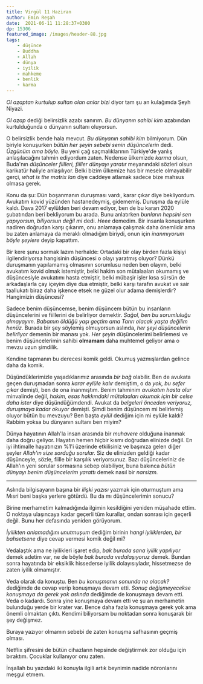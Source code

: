 ```yaml
---
title: Virgül 11 Haziran
author: Emin Reşah
date:  2021-06-11 11:28:37+0300
dp: 15306
featured_image: /images/header-88.jpg
tags: 
    - düşünce
    - Buddha
    - Allah
    - dünya
    - iyilik
    - mahkeme
    - benlik
    - karma
---
```


*Ol azaptan kurtulup sultan olan anlar bizi* diyor tam şu an kulağımda Şeyh
Niyazi. 

*Ol azap* dediği belirsizlik azabı sanırım. *Bu dünyanın sahibi kim* azabından
kurtulduğunda o dünyanın sultanı oluyorsun. 

O belirsizlik bende hala mevcut. *Bu dünyanın sahibi kim* bilmiyorum. Dün
biriyle konuşurken *bütün her şeyin sebebi senin düşüncelerin* dedi. *Üzgünüm
ama böyle.* Bu yeni çağ saçmalıklarının Türkiye'de yanlış anlaşılacağını tahmin
ediyordum zaten. Nedense ülkemizde *karma* olsun, Buda'nın *düşünceler
fiilleri, fiiller dünyayı yaratır* meyanındaki sözleri olsun karikatür haliyle
anlaşılıyor. Belki bizim ülkemize has bir mesele olmayabilir gerçi, *what is
the matrix lan* diye caddeye atlamak sadece bize mahsus olmasa gerek. 

Konu da şu: Dün boşanmanın duruşması vardı, karar çıkar diye bekliyordum.
Avukatım kovid yüzünden hastanedeymiş, gidememiş. Duruşma da eylüle kaldı. Dava
2017 eylülden beri devam ediyor, ben de bu kararı 2020 şubatından beri
bekliyorum bu arada. Bunu anlatırken *bunların hepsini sen yapıyorsun,
biliyorsun değil mi* dedi. *Heee* demedim. Bir insanla konuşurken nadiren
doğrudan karşı çıkarım, onu anlamaya çalışmak daha önemlidir ama bu zaten
anlamaya da meraklı olmadığım biriydi, onun için *inanmıyorum böyle şeylere*
deyip kapattım. 

Bir kere şunu sormak lazım herhalde: Ortadaki bir olay birden fazla kişiyi
ilgilendiriyorsa hangisinin düşüncesi o olayı yaratmış oluyor? Dünkü duruşmanın
yapılamamış olmasının sorumlusu neden ben olayım, belki avukatım kovid olmak
istemiştir, belki hakim son mütalaaları okumamış ve düşüncesiyle avukatımı
hasta etmiştir, belki mübaşir işler kısa sürsün de arkadaşlarla çay içeyim diye
dua etmiştir, belki karşı tarafın avukat ve sair taallukatı biraz daha işkence
etsek ne güzel olur adama demişlerdir? Hangimizin düşüncesi?

Sadece benim düşüncemse, benim düşüncem bütün bu insanların düşüncelerini ve
fiillerini de belirliyor demektir. *Sağol, ben bu sorumluluğu almayayım.
Babamın öldüğü yaşı geçtim ama Tanrı olacak yaşta değilim henüz.* Burada bir
şey söylemiş olmuyorsun aslında, *her şeyi düşüncelerin belirliyor* demenin bir
manası yok. *Her şeyin* düşüncelerimi belirlemesi ve benim düşüncelerimin
sahibi **olmamam** daha muhtemel geliyor ama o mevzu uzun şimdilik. 

Kendine tapmanın bu derecesi komik geldi. Okumuş yazmışlardan gelince daha da komik. 

Düşündüklerimizle yaşadıklarımız arasında *bir bağ* olabilir. Ben de avukata
geçen duruşmadan sonra *karar eylüle kalır* demiştim, o da *yok, bu sefer
çıkar* demişti, ben de ona inanmıştım. Benim tahminim *avukatım hasta olur*
minvalinde değil, *hakim, esas hakkındaki mütalaaları okumak için bir celse
daha ister* diye düşündüğümdendi. Avukat da *belgeleri önceden veriyoruz,
duruşmaya kadar okuyor* demişti. Şimdi benim düşüncem mi belirlemiş oluyor
bütün bu mevzuyu? Ben başta *eylül* dediğim için mi eylüle kaldı? Rabbim yoksa
bu dünyanın sultanı ben miyim?

Dünya hayatının Allah'la insan arasında bir *muhavere* olduğuna inanmak daha
doğru geliyor. Hayatın hemen hiçbir kısmı doğrudan elinizde değil. En iyi
ihtimalle hayatınızın %1'i üzerinde etkilisiniz ve başınıza gelen diğer şeyler
*Allah'ın size sorduğu sorular.* Siz de elinizden geldiği kadar düşünceyle,
sözle, fiille bir karşılık veriyorsunuz. Bazı düşünceleriniz de Allah'ın yeni
sorular sormasına sebep olabiliyor, buna bakınca *bütün dünyayı benim
düşüncelerim yarattı* demek nasıl bir *narsizm.*

----

Aslında bilgisayarın başına bir *ilişki yazısı* yazmak için oturmuştum ama
Mısri beni başka yerlere götürdü. Bu da mı düşüncelerimin sonucu? 

Birine merhametim kalmadığında ilgimin kesildiğini yeniden müşahade ettim. O
noktaya ulaşıncaya kadar geçerli tüm kurallar, ondan sonrası için geçerli
değil. Bunu her defasında yeniden görüyorum. 

*İyilikten anlamadığını unutmuşum* dediğim birinin *hangi iyiliklerden, bir
bahsetsene* diye cevap vermesi komik değil mi? 

Vedalaştık ama ne iyilikleri işaret edip, *bak burada sana iyilik yapılıyor*
demek adetim var, ne de böyle *bak burada vedalaşıyoruz* demek.  Bundan sonra
hayatında bir eksiklik hissederse iyilik dolayısıyladır, hissetmezse de zaten
iyilik olmamıştır. 

Veda olarak da konuştu. Ben *bu konuşmanın sonunda ne olacak?* dediğimde de
cevap verip konuşmaya devam etti. *Sonuç değişmeyecekse konuşmaya da gerek yok
aslında* dediğimde de konuşmaya devam etti. Veda o kadardı. Sonra yine
konuşmaya devam etti ve şu an merhametin bulunduğu yerde bir krater var. Bence
daha fazla konuşmaya gerek yok ama önemli olmaktan çıktı. Kendimi biliyorsam bu
noktadan sonra konuşarak bir şey değişmez. 

Buraya yazıyor olmamın sebebi de zaten konuşma safhasının geçmiş olması. 

Netflix şifresini de bütün cihazların hepsinde değiştirmek zor olduğu için
bıraktım. Çocuklar kullanıyor onu zaten. 

İnşallah bu yazıdaki iki konuyla ilgili artık beynimin nadide nöronlarını 
meşgul etmem.
